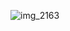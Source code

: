 ![img_2163](https://user-images.githubusercontent.com/31654421/41162466-34489b98-6b36-11e8-9dee-9d5be3b9b516.jpg)
